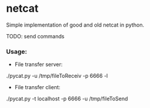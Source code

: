 # netcat

Simple implementation of good and old netcat in python.

TODO:
send commands

### Usage: ###

* File transfer server:

./pycat.py -u /tmp/fileToReceiv -p 6666 -l

* File transfer client:

./pycat.py -t localhost -p 6666 -u /tmp/fileToSend


